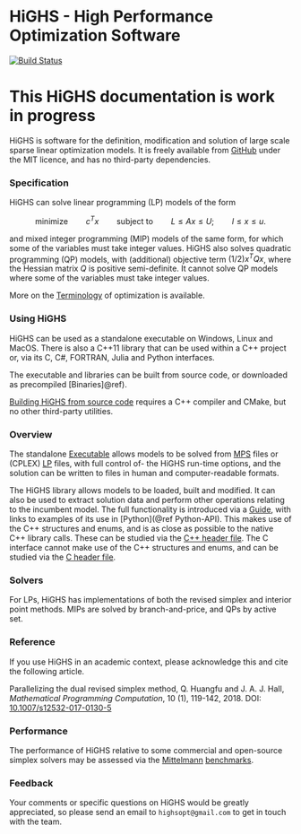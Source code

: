 # HiGHS - High Performance Optimization Software
[![Build Status](https://github.com/ERGO-Code/HiGHS/workflows/build/badge.svg)](https://github.com/ERGO-Code/HiGHS/actions?query=workflow%3Abuild+branch%3Amaster)

# This HiGHS documentation is work in progress

HiGHS is software for the definition, modification and solution of
large scale sparse linear optimization models. It is freely
available from [GitHub](https://github.com/ERGO-Code/HiGHS) under the
MIT licence, and has no third-party dependencies.

### Specification

HiGHS can solve linear programming (LP) models of the form
```math
\textrm{minimize} \qquad c^Tx \qquad \textrm{subject to} \qquad L \le Ax \le U; \qquad l \le x \le u.
```
and mixed integer programming (MIP) models of the same form, for
which some of the variables must take integer values. HiGHS also
solves quadratic programming (QP) models, with (additional)
objective term $(1/2)x^TQx$, where the Hessian matrix $Q$ is positive
semi-definite. It cannot solve QP models where some of the variables
must take integer values.

More on the [Terminology](@ref) of optimization is available.

### Using HiGHS

HiGHS can be used as a standalone executable on Windows, Linux and
MacOS. There is also a C++11 library that can be used within a C++
project or, via its C, C#, FORTRAN, Julia and Python interfaces.

The executable and libraries can be built from source code, or
downloaded as precompiled [Binaries]@ref).

[Building HiGHS from source code](@ref) requires a C++ compiler and CMake, but
no other third-party utilities.

### Overview

The standalone
[Executable](@ref) allows
models to be solved from
[MPS](https://en.wikipedia.org/wiki/MPS_(format)) files or (CPLEX)
[LP](https://web.mit.edu/lpsolve/doc/CPLEX-format.htm) files, with
full control of- the HiGHS run-time options, and the solution can be
written to files in human and computer-readable formats.

The HiGHS library allows models to be loaded, built and modified. It
can also be used to extract solution data and perform other operations
relating to the incumbent model. The full functionality is introduced
via a [Guide](@ref), with links to examples of its use in
[Python](@ref Python-API). This makes
use of the C++ structures and enums, and is as close as possible to
the native C++ library calls. These can be studied via the [C++ header
file](https://github.com/ERGO-Code/HiGHS/blob/master/src/Highs.h). The
C interface cannot make use of the C++ structures and enums, and can
be studied via the [C header
file](https://github.com/ERGO-Code/HiGHS/blob/master/src/interfaces/highs_c_api.h).

### Solvers

For LPs, HiGHS has implementations of both the revised simplex
and interior point methods. MIPs are solved by branch-and-price, and
QPs by active set.

###  Reference

If you use HiGHS in an academic context, please acknowledge this and cite the following article.

Parallelizing the dual revised simplex method,
Q. Huangfu and J. A. J. Hall,
_Mathematical Programming Computation_, 10 (1), 119-142, 2018.
DOI: [10.1007/s12532-017-0130-5](https://link.springer.com/article/10.1007/s12532-017-0130-5)

### Performance

The performance of HiGHS relative to some commercial and open-source simplex solvers may be assessed via the [Mittelmann](http://plato.asu.edu/ftp/lpopt.html) [benchmarks](http://plato.asu.edu/ftp/milp.html).

### Feedback

Your comments or specific questions on HiGHS would be greatly
appreciated, so please send an email to `highsopt@gmail.com` to get in touch with
the team.

